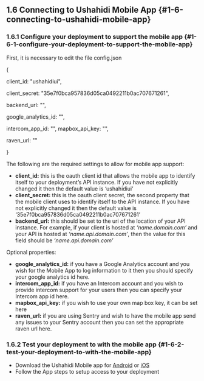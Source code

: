 ## 1.6 Connecting to Ushahidi Mobile App {#1-6-connecting-to-ushahidi-mobile-app}

### 1.6.1 Configure your deployment to support the mobile app {#1-6-1-configure-your-deployment-to-support-the-mobile-app}

First, it is necessary to edit the file config.json

{

client_id: &quot;ushahidiui&quot;,

client_secret: &quot;35e7f0bca957836d05ca0492211b0ac707671261&quot;,

backend_url: &quot;&quot;,

google_analytics_id: &quot;&quot;,

intercom_app_id: &quot;&quot;, mapbox_api_key: &quot;&quot;,

raven_url: &quot;&quot;

}

The following are the required settings to allow for mobile app support:

*   **client_id:** this is the oauth client id that allows the mobile app to identify itself to your deployment’s API instance. If you have not explicitly changed it then the default value is ‘ushahidiui’
*   **client_secret:** this is the oauth client secret, the second property that the mobile client uses to identify itself to the API instance. If you have not explicitly changed it then the default value is ‘35e7f0bca957836d05ca0492211b0ac707671261’
*   **backend_url:** this should be set to the uri of the location of your API instance. For example, if your client is hosted at _‘name.domain.com’_ and your API is hosted at _‘name.api.domain.com’_, then the value for this field should be _‘name.api.domain.com’_

Optional properties:

*   **google_analytics_id:** if you have a Google Analytics account and you wish for the Mobile App to log information to it then you should specify your google analytics id here.
*   **intercom_app_id:** if you have an Intercom account and you wish to provide intercom support for your users then you can specify your Intercom app id here.
*   **mapbox_api_key:** if you wish to use your own map box key, it can be set here
*   **raven_url:** if you are using Sentry and wish to have the mobile app send any issues to your Sentry account then you can set the appropriate raven url here.

### 1.6.2 Test your deployment to with the mobile app {#1-6-2-test-your-deployment-to-with-the-mobile-app}

*   Download the Ushahidi Mobile app for [Android](https://play.google.com/store/apps/details?id=com.ushahidi.mobile&hl=en) or [iOS](https://itunes.apple.com/us/app/ushahidi-mobile/id1205994516?ls=1&mt=8)
*   Follow the App steps to setup access to your deployment